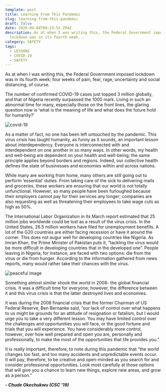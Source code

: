 ```yaml
---
template: post
title: Learning From This Pandemic
slug: learning-from-this-pandemic
draft: false
date: 2020-04-04T09:23:51.294Z
description: As at when I was writing this, the Federal Government imposed
  lockdown was in its fourth week...
category: SAFETY
tags:
  - LESSONS
  - COVID-19
  - SAFETY
---
```

As at when I was writing this, the Federal Government imposed lockdown was in its fourth week; four weeks of pain, fear, rage, uncertainty and social distancing, of course. 

The number of confirmed COVID-19 cases just topped 3 million globally, and that of Nigeria recently surpassed the 1000 mark. Living in such an abnormal time for many, especially those on the front lines, the glaring question now is ‘what is the meaning of life and what does the future hold for humanity?’

![covid-19](/media/image-000.jpg "covid-19")

As a matter of fact, no one has been left untouched by the pandemic. This virus crisis has taught humanity, as funny as it sounds, an important lesson about interdependency. Everyone is interconnected with and interdependent on one another in so many ways. In other words, my health and well-being are dependent on your health and well-being; the same principle applies beyond borders and regions. Indeed, our collective health defines the state of businesses and economies within and across nations.

 While many are working from home, many others are still going out to perform ‘essential’ duties. From taking care of the sick to delivering mails and groceries, these workers are ensuring that our world is not totally unfunctional. However, so many people have been furloughed because their employers cannot pay for their services any longer; companies are also requesting as well as threatening their employees to take wage cuts as high as 50%. 

The International Labor Organization in its March report estimated that 25 million jobs worldwide could be lost as a result of the virus crisis. In the United States, 26.5 million workers have filed for unemployment benefits. A lot of the G20 countries are either facing recession or have it around the corner. This does not augur well for developing countries like Nigeria. As Imran Khan, the Prime Minister of Pakistan puts it, “tackling the virus would be more difficult in developing countries that in the developed one”. People leaving in Nigeria, for instance, are faced with two options: die from the virus or die from hunger. According to the information gathered from news reports, many would rather take their chances with the virus.

![peaceful image](/media/image-001.jpg "peace of mind")

Something almost similar shook the world in 2008- the global financial crisis. It was a difficult time for everyone; however, the difference between it and this virus crisis is that the latter destroyed lives and economies. 

It was during the 2008 financial crisis that the former Chairman of US Federal Reserve, Ben Bernanke said, “our lack of control over what happens to us might be grounds for an attitude of resignation or fatalism, but I would urge you to take a very different lesson. You may have limited control over the challenges and opportunities you will face, or the good fortune and trials that you will experience. You have considerably more control, however, over how well prepared and open you are, personally and professionally, to make the most of the opportunities that life provides you.” 

It is really important, therefore, to note during this pandemic that “the world changes too fast, and too many accidents and unpredictable events occur. It will pay, therefore, to be creative and open-minded as you search for and consider professional opportunities. Look most carefully at those options that will give you a chance to learn new things, explore new areas, and grow as a person.”

***\- Chude Okechukwu (CSC '19)***